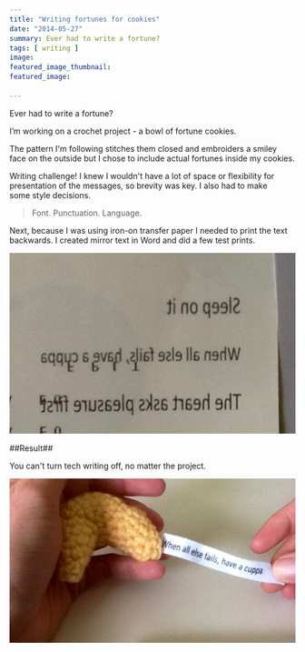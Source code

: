 ```yaml
---
title: "Writing fortunes for cookies"
date: "2014-05-27"
summary: Ever had to write a fortune?
tags: [ writing ]
image: 
featured_image_thumbnail: 
featured_image: 

---
```


Ever had to write a fortune?

I’m working on a crochet project - a bowl of fortune cookies.

The pattern I'm following stitches them closed and embroiders a smiley face on the outside but I chose to include actual fortunes inside my cookies.

Writing challenge! I knew I wouldn't have a lot of space or flexibility for presentation of the messages, so brevity was key. I also had to make some style decisions.

> Font. Punctuation. Language.

Next, because I was using iron-on transfer paper I needed to print the text backwards. I created mirror text in Word and did a few test prints.

![Backward text](/assets/images/backward.jpg)

##Result##

You can't turn tech writing off, no matter the project.

![Fortune cookie](/assets/images/fortune.jpg)
